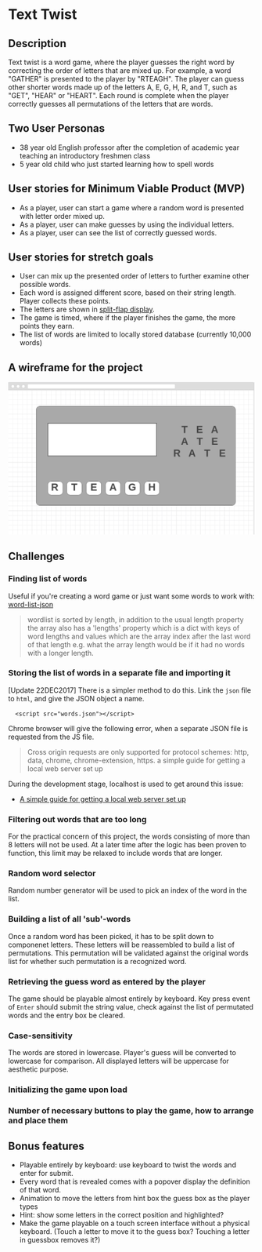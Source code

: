 # Text Twist

## Description
Text twist is a word game, where the player guesses the right word by correcting the order of letters that are mixed up. For example, a word "GATHER" is presented to the player by "RTEAGH". The player can guess other shorter words made up of the letters A, E, G, H, R, and T, such as "GET", "HEAR" or "HEART". Each round is complete when the player correctly guesses all permutations of the letters that are words. 

## Two User Personas
- 38 year old English professor after the completion of academic year teaching an introductory freshmen class
- 5 year old child who just started learning how to spell words

## User stories for Minimum Viable Product (MVP)
- As a player, user can start a game where a random word is presented with letter order mixed up.
- As a player, user can make guesses by using the individual letters.
- As a player, user can see the list of correctly guessed words.

## User stories for stretch goals
 - User can mix up the presented order of letters to further examine other possible words.
 - Each word is assigned different score, based on their string length. Player collects these points.
 - The letters are shown in [split-flap display](https://en.wikipedia.org/wiki/Split-flap_display).
 - The game is timed, where if the player finishes the game, the more points they earn.
 - The list of words are limited to locally stored database (currently 10,000 words)
 
## A wireframe for the project 
![](/images/wireframe.png)

## Challenges

### Finding list of words

Useful if you're creating a word game or just want some words to work with: [word-list-json](https://www.npmjs.com/package/word-list-json)

> wordlist is sorted by length, in addition to the usual length property the array also has a 'lengths' property which is a dict with keys of word lengths and values which are the array index after the last word of that length e.g. what the array length would be if it had no words with a longer length.

### Storing the list of words in a separate file and importing it

[Update 22DEC2017] There is a simpler method to do this. Link the `json` file to `html`, and give the JSON object a name.

```
  <script src="words.json"></script>
```

Chrome browser will give the following error, when a separate JSON file is requested from the JS file.

> Cross origin requests are only supported for protocol schemes: http, data, chrome, chrome-extension, https.
a simple guide for getting a local web server set up

During the development stage, localhost is used to get around this issue: 
- [A simple guide for getting a local web server set up](https://gist.github.com/jgravois/5e73b56fa7756fd00b89)

### Filtering out words that are too long

For the practical concern of this project, the words consisting of more than 8 letters will not be used. At a later time after the logic has been proven to function, this limit may be relaxed to include words that are longer.

### Random word selector

Random number generator will be used to pick an index of the word in the list. 

### Building a list of all 'sub'-words

Once a random word has been picked, it has to be split down to componenet letters. These letters will be reassembled to build a list of permutations. This permutation will be validated against the original words list for whether such permutation is a recognized word.  

### Retrieving the guess word as entered by the player

The game should be playable almost entirely by keyboard. Key press event of `Enter` should submit the string value, check against the list of permutated words and the entry box be cleared.

### Case-sensitivity

The words are stored in lowercase. Player's guess will be converted to lowercase for comparison. All displayed letters will be uppercase for aesthetic purpose.

### Initializing the game upon load

### Number of necessary buttons to play the game, how to arrange and place them



## Bonus features

* Playable entirely by keyboard: use keyboard to twist the words and enter for submit.
* Every word that is revealed comes with a popover display the definition of that word.
* Animation to move the letters from hint box the guess box as the player types
* Hint: show some letters in the correct position and highlighted?
* Make the game playable on a touch screen interface without a physical keyboard. (Touch a letter to move it to the guess box? Touching a letter in guessbox removes it?)
